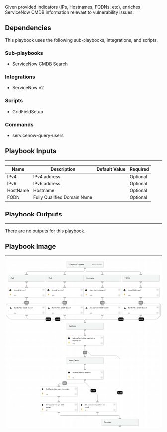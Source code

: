 Given provided indicators (IPs, Hostnames, FQDNs, etc), enriches ServiceNow CMDB information relevant to vulnerability issues.

## Dependencies

This playbook uses the following sub-playbooks, integrations, and scripts.

### Sub-playbooks

* ServiceNow CMDB Search

### Integrations

* ServiceNow v2

### Scripts

* GridFieldSetup

### Commands

* servicenow-query-users

## Playbook Inputs

---

| **Name** | **Description** | **Default Value** | **Required** |
| --- | --- | --- | --- |
| IPv4 | IPv4 address |  | Optional |
| IPv6 | IPv6 address |  | Optional |
| HostName | Hostname |  | Optional |
| FQDN | Fully Qualified Domain Name |  | Optional |

## Playbook Outputs

---
There are no outputs for this playbook.

## Playbook Image

---

![Cortex VM - ServiceNow CMDB](../doc_files/Cortex_VM_-_ServiceNow_CMDB.png)
